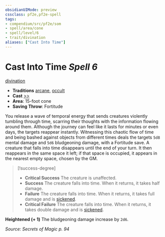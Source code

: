 ```yaml
---
obsidianUIMode: preview
cssclass: pf2e,pf2e-spell
tags:
- compendium/src/pf2e/som
- spell/area/cone
- spell/level/6
- trait/divination
aliases: ["Cast Into Time"]
---
```

# Cast Into Time *Spell 6*   
[divination](divination.md "Divination School Trait")  

- **Traditions** [arcane](arcane.md "Arcane Tradition Trait"), [occult](occult.md "Occult Tradition Trait")
- **Cast** [>>](chapter-9-playing-the-game.md#Actions "Two-Action") 
- **Area**: 15-foot cone
- **Saving Throw**: Fortitude

You release a wave of temporal energy that sends creatures violently tumbling through time, scarring their thoughts with the information flowing around them. Although the journey can feel like it lasts for minutes or even days, the targets reappear instantly. Witnessing this chaotic flow of time and being bashed against objects from different times deals the targets `5d8` mental damage and `5d6` bludgeoning damage, with a Fortitude save. A creature that falls into time disappears until the end of your turn. It then reappears in the same space it left; if that space is occupied, it appears in the nearest empty space, chosen by the GM.

> [!success-degree] 
> - **Critical Success** The creature is unaffected.
> - **Success** The creature falls into time. When it returns, it takes half damage.
> - **Failure** The creature falls into time. When it returns, it takes full damage and is [sickened](conditions.md#Sickened).
> - **Critical Failure** The creature falls into time. When it returns, it takes double damage and is [sickened](conditions.md#Sickened).

**Heightened (+ 1)** The bludgeoning damage increase by `2d6`.

*Source: Secrets of Magic p. 94*